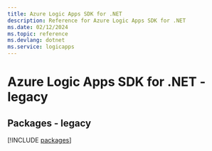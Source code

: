 ```yaml
---
title: Azure Logic Apps SDK for .NET
description: Reference for Azure Logic Apps SDK for .NET
ms.date: 02/12/2024
ms.topic: reference
ms.devlang: dotnet
ms.service: logicapps
---
```

# Azure Logic Apps SDK for .NET - legacy
## Packages - legacy
[!INCLUDE [packages](logic-apps-index.md)]